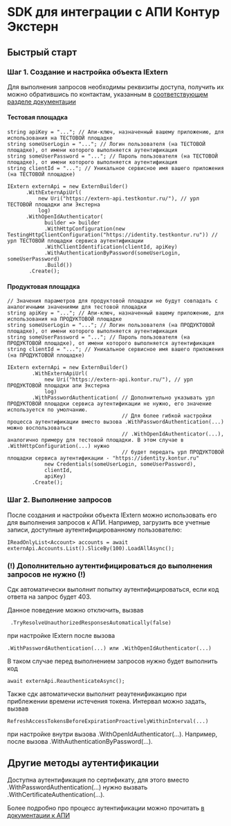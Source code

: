 # SDK для интеграции с АПИ Контур Экстерн

## Быстрый старт

### Шаг 1. Создание и настройка объекта IExtern

Для выполнения запросов необходимы реквизиты доступа, получить их можно обратившись по контактам, указанным в [соответствующем разделе  документации](https://docs-ke.kontur.ru/auth_oidc/api-key.html)

#### Тестовая площадка

    string apiKey = "..."; // Апи-ключ, назначенный вашему приложению, для использования на ТЕСТОВОЙ площадке
    string someUserLogin = "..."; // Логин пользователя (на ТЕСТОВОЙ площадке), от имени которого выполняется аутентификация
    string someUserPassword = "..."; // Пароль пользователя (на ТЕСТОВОЙ площадке), от имени которого выполняется аутентификация
    string clientId = "..."; // Уникальное сервисное имя вашего приложения (на ТЕСТОВОЙ площадке)

    IExtern externApi = new ExternBuilder()
          .WithExternApiUrl(
              new Uri("https://extern-api.testkontur.ru/"), // урл ТЕСТОВОЙ площадки апи Экстерна
              log)
          .WithOpenIdAuthenticator(
                builder => builder
                .WithHttpConfiguration(new TestingHttpClientConfiguration("https://identity.testkontur.ru")) // урл ТЕСТОВОЙ площадки сервиса аутентификации
                .WithClientIdentification(clientId, apiKey)
                .WithAuthenticationByPassword(someUserLogin, someUserPassword)
                .Build())                
           .Create();
           
           
#### Продуктовая площадка


    // Значения параметров для продуктовой площадки не будут совпадать с аналогичными значениями для тестовой площадки
    string apiKey = "..."; // Апи-ключ, назначенный вашему приложению, для использования на ПРОДУКТОВОЙ площадке
    string someUserLogin = "..."; // Логин пользователя (на ПРОДУКТОВОЙ площадке), от имени которого выполняется аутентификация
    string someUserPassword = "..."; // Пароль пользователя (на ПРОДУКТОВОЙ площадке), от имени которого выполняется аутентификация
    string clientId = "..."; // Уникальное сервисное имя вашего приложения (на ПРОДУКТОВОЙ площадке)

    IExtern externApi = new ExternBuilder()
            .WithExternApiUrl(
                new Uri("https://extern-api.kontur.ru/"), // урл ПРОДУКТОВОЙ площадки апи Экстерна
                log)
            .WithPasswordAuthentication( // Дополнительно указывать урл ПРОДУКТОВОЙ площадки сервиса аутентификации не нужно, его значение используется по умолчанию.
                                         // Для более гибкой настройки процесса аутентификации вместо вызова .WithPasswordAuthentication(...) можно воспользоваться
                                         // .WithOpenIdAuthenticator(...), аналогично примеру для тестовой площадки. В этом случае в .WithHttpConfiguration(...) нужно
                                         // будет передать урл ПРОДУКТОВОЙ площадки сервиса аутентификации - "https://identity.kontur.ru"
                new Credentials(someUserLogin, someUserPassword),
                clientId,
                apiKey)
            .Create();
            
### Шаг 2. Выполнение запросов

После создания и настройки объекта IExtern можно использовать его для выполнения запросов к АПИ. Например, загрузить все учетные записи, доступные аутентифицированному пользователю:

    IReadOnlyList<Account> accounts = await externApi.Accounts.List().SliceBy(100).LoadAllAsync();

### (!) Дополнительно аутентифицироваться до выполнения запросов не нужно (!)
Cдк автоматически выполнит попытку аутентифицироваться, если код ответа на запрос будет 403.

Данное поведение можно отключить, вызвав 

     .TryResolveUnauthorizedResponsesAutomatically(false) 

при настройке IExtern после вызова
    
    .WithPasswordAuthentication(...) или .WithOpenIdAuthenticator(...)

В таком случае перед выполнением запросов нужно будет выполнить код 

    await externApi.ReauthenticateAsync();

Также сдк автоматически выполнит реаутенификакцию при приблежении времени истечения токена. 
Интервал можно задать, вызвав

    RefreshAccessTokensBeforeExpirationProactivelyWithinInterval(...)
    
при настройке внутри вызова .WithOpenIdAuthenticator(...). Например, после вызова .WithAuthenticationByPassword(...).


## Другие методы аутентификации

Доступна аутентификация по сертификату, для этого вместо .WithPasswordAuthentication(...) нужно вызвать  .WithCertificateAuthentication(...).

Более подробно про процесс аутентификации можно прочитать [ в документации к АПИ](https://docs-ke.kontur.ru/auth_oidc/index.html)


